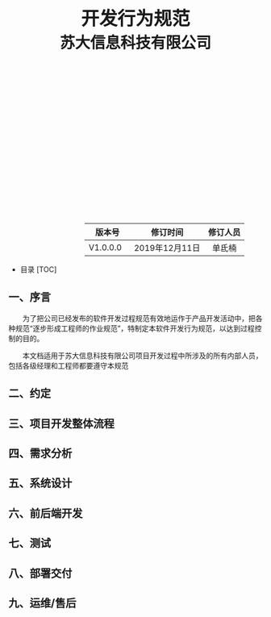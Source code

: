 </br>
</br>
</br>
</br>
</br>
</br>
</br>
</br>
</br>
<center style="font-size:36px;font-weight:bold;"> 开发行为规范 </center>
<center style="font-size:30px;font-weight:bold;"> 苏大信息科技有限公司 </center>
</br>
</br>
</br>
</br>
</br>
</br>
</br>
</br>
</br>
</br>
</br>
</br>
</br>
</br>
</br>
</br>
</br>
</br>
</br>  
<style type="text/css"> 
  p{ /*段落缩进两个字*/
   text-indent:2em;
   }
</style>

<center style="margin-left:30%;">

|     版本号      |    修订时间    | 修订人员 |
| :-------------: | :------------: | :------: |
| V1.0.0.0 &nbsp; | 2019年12月11日 |  单氐楠  |
</center>





- 目录
[TOC]


## 一、序言
<p>为了把公司已经发布的软件开发过程规范有效地运作于产品开发活动中，把各种规范“逐步形成工程师的作业规范”，特制定本软件开发行为规范，以达到过程控制的目的。</p>
<p>本文档适用于苏大信息科技有限公司项目开发过程中所涉及的所有内部人员，包括各级经理和工程师都要遵守本规范</p>

## 二、约定
## 三、项目开发整体流程
## 四、需求分析
## 五、系统设计
## 六、前后端开发
## 七、测试
## 八、部署交付
## 九、运维/售后